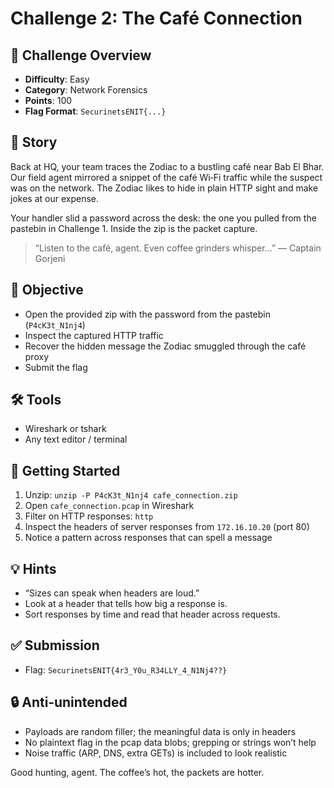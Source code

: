 # Challenge 2: The Café Connection

## 🎯 Challenge Overview
- **Difficulty**: Easy
- **Category**: Network Forensics
- **Points**: 100
- **Flag Format**: `SecurinetsENIT{...}`

## 📖 Story
Back at HQ, your team traces the Zodiac to a bustling café near Bab El Bhar. Our field agent mirrored a snippet of the café Wi‑Fi traffic while the suspect was on the network. The Zodiac likes to hide in plain HTTP sight and make jokes at our expense.

Your handler slid a password across the desk: the one you pulled from the pastebin in Challenge 1. Inside the zip is the packet capture.

> “Listen to the café, agent. Even coffee grinders whisper…” — Captain Gorjeni

## 🧩 Objective
- Open the provided zip with the password from the pastebin (`P4cK3t_N1nj4`)
- Inspect the captured HTTP traffic
- Recover the hidden message the Zodiac smuggled through the café proxy
- Submit the flag

## 🛠️ Tools
- Wireshark or tshark
- Any text editor / terminal

## 🚀 Getting Started
1. Unzip: `unzip -P P4cK3t_N1nj4 cafe_connection.zip`
2. Open `cafe_connection.pcap` in Wireshark
3. Filter on HTTP responses: `http`
4. Inspect the headers of server responses from `172.16.10.20` (port 80)
5. Notice a pattern across responses that can spell a message

## 💡 Hints
- “Sizes can speak when headers are loud.”
- Look at a header that tells how big a response is.
- Sort responses by time and read that header across requests.

## ✅ Submission
- Flag: `SecurinetsENIT{4r3_Y0u_R34LLY_4_N1Nj4??}`

## 🔒 Anti‑unintended
- Payloads are random filler; the meaningful data is only in headers
- No plaintext flag in the pcap data blobs; grepping or strings won’t help
- Noise traffic (ARP, DNS, extra GETs) is included to look realistic

Good hunting, agent. The coffee’s hot, the packets are hotter. 